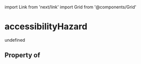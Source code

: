 import Link from 'next/link'
import Grid from '@components/Grid'

# accessibilityHazard

undefined

## Property of



